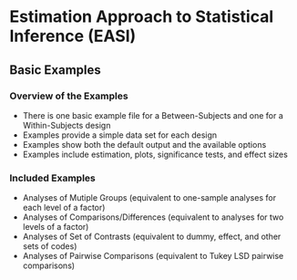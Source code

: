 # Estimation Approach to Statistical Inference (EASI)

## Basic Examples

### Overview of the Examples

- There is one basic example file for a Between-Subjects and one for a Within-Subjects design
- Examples provide a simple data set for each design
- Examples show both the default output and the available options
- Examples include estimation, plots, significance tests, and effect sizes

### Included Examples

- Analyses of Mutiple Groups (equivalent to one-sample analyses for each level of a factor)
- Analyses of Comparisons/Differences (equivalent to analyses for two levels of a factor)
- Analyses of Set of Contrasts (equivalent to dummy, effect, and other sets of codes)
- Analyses of Pairwise Comparisons (equivalent to Tukey LSD pairwise comparisons)
